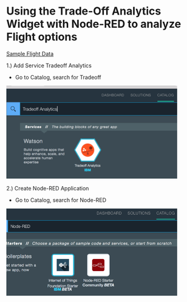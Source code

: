 # Using the Trade-Off Analytics Widget with Node-RED to analyze Flight options

[Sample Flight Data](https://raw.githubusercontent.com/chriwill/interconnect2016/master/flightstradeoffanalytics/data/flightdata.json)

1.) Add Service Tradeoff Analytics
- Go to Catalog, search for Tradeoff

<img src="images/Bluemix_Catalog_Tradeoff_Analytics.png" width="450">


2.) Create Node-RED Application
- Go to Catalog, search for Node-RED

<img src="images/Bluemix_Catalog_Node_RED.png" width="450">


